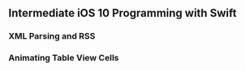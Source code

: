 Intermediate iOS 10 Programming with Swift
---------
###  XML Parsing and RSS                  

### Animating Table View Cells
